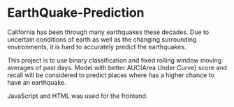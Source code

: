 # EarthQuake-Prediction

California has been through many earthquakes these decades. Due to uncertain conditions of earth as well as the changing surrounding environments, it is hard to 
accurately predict the earthquakes. 

This project is to use binary classification and fixed rolling window moving averages of past days. Model with better AUC(Area Under Curve) score and recall will be considered to predict places where has a higher chance to have an earthquake.

JavaScript and HTML was used for the frontend. 
